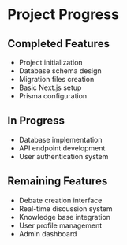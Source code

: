 # Project Progress

## Completed Features
- Project initialization
- Database schema design
- Migration files creation
- Basic Next.js setup
- Prisma configuration

## In Progress
- Database implementation
- API endpoint development
- User authentication system

## Remaining Features
- Debate creation interface
- Real-time discussion system
- Knowledge base integration
- User profile management
- Admin dashboard
